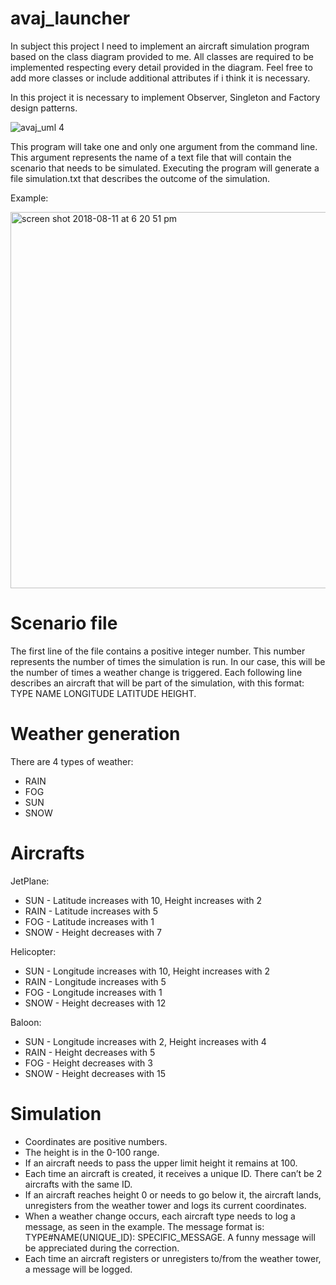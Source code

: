 # avaj_launcher
In subject this project I need to implement an aircraft simulation program based on the class diagram provided
to me. All classes are required to be implemented respecting every detail provided
in the diagram. Feel free to add more classes or include additional attributes if i think
it is necessary.


In this project it is necessary to implement Observer, Singleton and Factory design patterns.

![avaj_uml 4](https://user-images.githubusercontent.com/33597605/43993242-05d0b266-9d93-11e8-940a-fe9942ada84e.jpg)

This program will take one and only one argument from the command line. This argument
represents the name of a text file that will contain the scenario that needs to be
simulated.
Executing the program will generate a file simulation.txt that describes the outcome
of the simulation.

Example:

<img width="602" alt="screen shot 2018-08-11 at 6 20 51 pm" src="https://user-images.githubusercontent.com/33597605/43993269-5e08e908-9d93-11e8-9ad3-8e8fa43c5404.png">

# Scenario file

The first line of the file contains a positive integer number. This number represents the
number of times the simulation is run. In our case, this will be the number of times a
weather change is triggered.
Each following line describes an aircraft that will be part of the simulation, with this
format: TYPE NAME LONGITUDE LATITUDE HEIGHT.

#  Weather generation

There are 4 types of weather:
- RAIN
- FOG
- SUN
- SNOW

# Aircrafts

JetPlane:
- SUN - Latitude increases with 10, Height increases with 2
- RAIN - Latitude increases with 5
- FOG - Latitude increases with 1
- SNOW - Height decreases with 7

Helicopter:
- SUN - Longitude increases with 10, Height increases with 2
- RAIN - Longitude increases with 5
- FOG - Longitude increases with 1
- SNOW - Height decreases with 12

Baloon:
- SUN - Longitude increases with 2, Height increases with 4
- RAIN - Height decreases with 5
- FOG - Height decreases with 3
- SNOW - Height decreases with 15

# Simulation

- Coordinates are positive numbers.
- The height is in the 0-100 range.
- If an aircraft needs to pass the upper limit height it remains at 100.
- Each time an aircraft is created, it receives a unique ID. There can’t be 2 aircrafts
with the same ID.
- If an aircraft reaches height 0 or needs to go below it, the aircraft lands, unregisters
from the weather tower and logs its current coordinates.
- When a weather change occurs, each aircraft type needs to log a message, as seen in
the example. The message format is: TYPE#NAME(UNIQUE_ID): SPECIFIC_MESSAGE.
A funny message will be appreciated during the correction.
- Each time an aircraft registers or unregisters to/from the weather tower, a message
will be logged.
